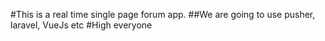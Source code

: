 #This is a real time single page forum app.
##We  are going to use pusher, laravel, VueJs etc
#High everyone